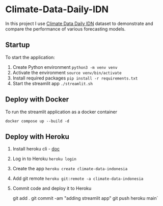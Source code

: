 # Climate-Data-Daily-IDN

In this project I use [Climate Data Daily IDN](https://www.kaggle.com/datasets/greegtitan/indonesia-climate)
dataset to demonstrate and compare the performance of various forecasting models.

## Startup

To start the application:
1. Create Python environment `python3 -m venv venv`
2. Activate the environment `source venv/bin/activate`
3. Install required packages `pip install -r requirements.txt`
4. Start the streamlit app `./streamlit.sh`

    
## Deploy with Docker

To run the streamlit application as a docker container

    
    docker compose up --build -d


## Deploy with Heroku


1. Install heroku cli - [doc](https://devcenter.heroku.com/articles/heroku-cli)
2. Log in to Heroku `heroku login`
3. Create the app `heroku create climate-data-indonesia`
4. Add git remote `heroku git:remote -a climate-data-indonesia`
5. Commit code and deploy it to Heroku


    git add .
    git commit -am "adding streamlit app"
    git push heroku main`
